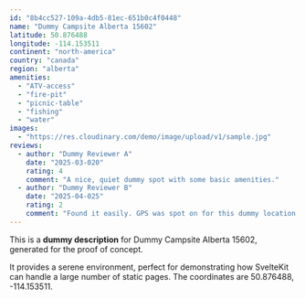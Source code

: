```yaml
---
id: "8b4cc527-109a-4db5-81ec-651b0c4f0448"
name: "Dummy Campsite Alberta 15602"
latitude: 50.876488
longitude: -114.153511
continent: "north-america"
country: "canada"
region: "alberta"
amenities:
  - "ATV-access"
  - "fire-pit"
  - "picnic-table"
  - "fishing"
  - "water"
images:
  - "https://res.cloudinary.com/demo/image/upload/v1/sample.jpg"
reviews:
  - author: "Dummy Reviewer A"
    date: "2025-03-020"
    rating: 4
    comment: "A nice, quiet dummy spot with some basic amenities."
  - author: "Dummy Reviewer B"
    date: "2025-04-025"
    rating: 2
    comment: "Found it easily. GPS was spot on for this dummy location."
---
```


This is a **dummy description** for Dummy Campsite Alberta 15602, generated for the proof of concept.

It provides a serene environment, perfect for demonstrating how SvelteKit can handle a large number of static pages. The coordinates are 50.876488, -114.153511.
